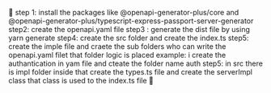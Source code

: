 📁 
step 1: install the packages like @openapi-generator-plus/core and @openapi-generator-plus/typescript-express-passport-server-generator
step2: create the openapi.yaml file 
step3 : generate the dist file by using yarn generate
step4: create the src folder and create the index.ts 
step5: create the imple file and craete the sub folders who can write the openapi.yaml filet that folder logic is placed example: i create the authantication in yam file and cteate the folder name auth 
step5: in src there is impl folder inside that create the  types.ts file and create the serverImpl class that class is used to the index.ts file
📁 
